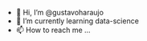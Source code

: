 - 👋 Hi, I’m @gustavoharaujo
- 🌱 I’m currently learning data-science
- 📫 How to reach me ...

<!---
gustavoharaujo/gustavoharaujo is a ✨ special ✨ repository because its `README.md` (this file) appears on your GitHub profile.
You can click the Preview link to take a look at your changes.
--->
